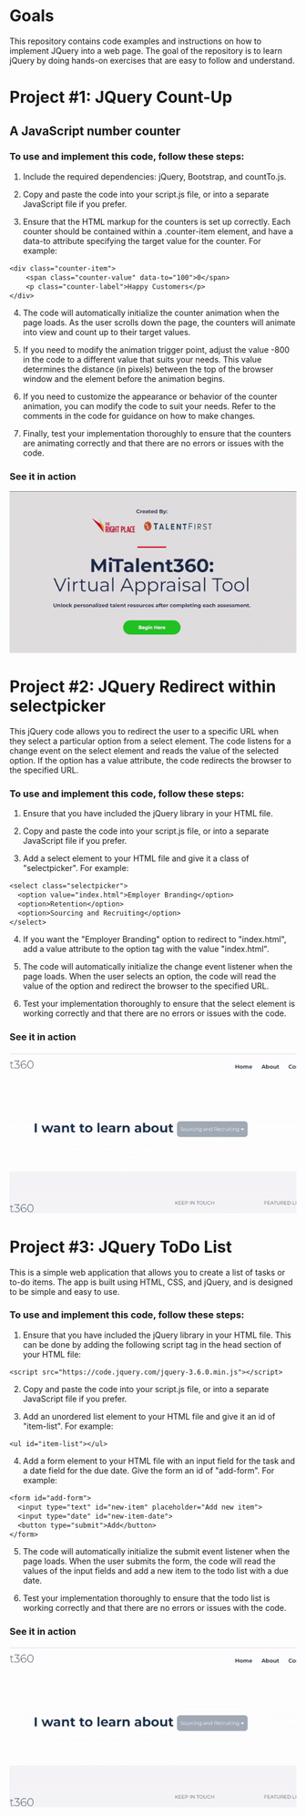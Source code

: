 # Goals
This repository contains code examples and instructions on how to implement JQuery into a web page. The goal of the repository is to learn jQuery by doing hands-on exercises that are easy to follow and understand.

# Project #1: JQuery Count-Up

## A JavaScript number counter

### To use and implement this code, follow these steps:

1. Include the required dependencies: jQuery, Bootstrap, and countTo.js.

2. Copy and paste the code into your script.js file, or into a separate JavaScript file if you prefer.

3. Ensure that the HTML markup for the counters is set up correctly. Each counter should be contained within a .counter-item element, and have a data-to attribute specifying the target value for the counter. For example:

```
<div class="counter-item">
    <span class="counter-value" data-to="100">0</span>
    <p class="counter-label">Happy Customers</p>
</div>
```
4. The code will automatically initialize the counter animation when the page loads. As the user scrolls down the page, the counters will animate into view and count up to their target values.

5. If you need to modify the animation trigger point, adjust the value -800 in the code to a different value that suits your needs. This value determines the distance (in pixels) between the top of the browser window and the element before the animation begins.

6. If you need to customize the appearance or behavior of the counter animation, you can modify the code to suit your needs. Refer to the comments in the code for guidance on how to make changes.

7. Finally, test your implementation thoroughly to ensure that the counters are animating correctly and that there are no errors or issues with the code.

### See it in action

![](https://github.com/NicholasStambaugh/JQuery-Projects/blob/main/ezgif-1-31e436de9c.gif)

# Project #2: JQuery Redirect within selectpicker

This jQuery code allows you to redirect the user to a specific URL when they select a particular option from a select element. The code listens for a change event on the select element and reads the value of the selected option. If the option has a value attribute, the code redirects the browser to the specified URL.

### To use and implement this code, follow these steps:

1. Ensure that you have included the jQuery library in your HTML file.

2. Copy and paste the code into your script.js file, or into a separate JavaScript file if you prefer.

3. Add a select element to your HTML file and give it a class of "selectpicker". For example:

```
<select class="selectpicker">
  <option value="index.html">Employer Branding</option>
  <option>Retention</option>
  <option>Sourcing and Recruiting</option>
</select>
```
4. If you want the "Employer Branding" option to redirect to "index.html", add a value attribute to the option tag with the value "index.html".

5. The code will automatically initialize the change event listener when the page loads. When the user selects an option, the code will read the value of the option and redirect the browser to the specified URL.

6. Test your implementation thoroughly to ensure that the select element is working correctly and that there are no errors or issues with the code.

### See it in action

![](https://github.com/NicholasStambaugh/JQuery-Projects/blob/main/ezgif-4-7e6dfbd017.gif)

# Project #3: JQuery ToDo List

This is a simple web application that allows you to create a list of tasks or to-do items. The app is built using HTML, CSS, and jQuery, and is designed to be simple and easy to use.

### To use and implement this code, follow these steps:

1. Ensure that you have included the jQuery library in your HTML file. This can be done by adding the following script tag in the head section of your HTML file:

```
<script src="https://code.jquery.com/jquery-3.6.0.min.js"></script>
```

2. Copy and paste the code into your script.js file, or into a separate JavaScript file if you prefer.

3. Add an unordered list element to your HTML file and give it an id of "item-list". For example:

```
<ul id="item-list"></ul>
```
4. Add a form element to your HTML file with an input field for the task and a date field for the due date. Give the form an id of "add-form". For example:

```
<form id="add-form">
  <input type="text" id="new-item" placeholder="Add new item">
  <input type="date" id="new-item-date">
  <button type="submit">Add</button>
</form>

```

5. The code will automatically initialize the submit event listener when the page loads. When the user submits the form, the code will read the values of the input fields and add a new item to the todo list with a due date.

6. Test your implementation thoroughly to ensure that the todo list is working correctly and that there are no errors or issues with the code.

### See it in action

![](https://github.com/NicholasStambaugh/JQuery-Projects/blob/main/ezgif-4-7e6dfbd017.gif)
